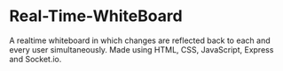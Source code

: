 # Real-Time-WhiteBoard
A realtime whiteboard in which changes are reflected back to each and every user simultaneously. 
Made using HTML, CSS, JavaScript, Express and Socket.io.
